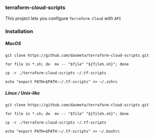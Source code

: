 ### terraform-cloud-scripts

This project lets you configure `Terraform Cloud` with `API`

### Installation

##### MacOS
```
git clone https://github.com/dasmeta/terraform-cloud-scripts.git

for file in *.sh; do  mv -- "$file" "${file%.sh}"; done

cp -r ./terraform-cloud-scripts ~/.tf-scripts

echo "export PATH=$PATH:~/.tf-scripts" >> ~/.zshrc

```

##### Linux / Unix-like
```
git clone https://github.com/dasmeta/terraform-cloud-scripts.git

for file in *.sh; do  mv -- "$file" "${file%.sh}"; done

cp -r ./terraform-cloud-scripts ~/.tf-scripts

echo "export PATH=$PATH:~/.tf-scripts" >> ~/.bashrc
```
